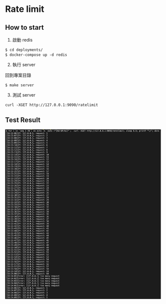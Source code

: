 # Rate limit

## How to start

1. 啟動 redis

```
$ cd deployments/
$ docker-compose up -d redis
```

2. 執行 server


回到專案目錄
```
$ make server
```

3. 測試 server

```
curl -XGET http://127.0.0.1:9090/ratelimit
```

## Test Result

![alt text](test_result.png "Title")